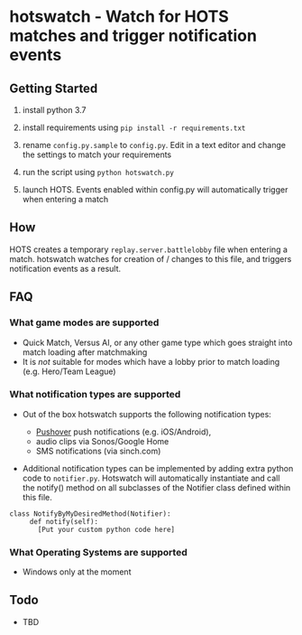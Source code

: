 # hotswatch - Watch for HOTS matches and trigger notification events

## Getting Started
1. install python 3.7

2. install requirements using `pip install -r requirements.txt`

3. rename `config.py.sample` to `config.py`. Edit in a text editor and change the settings to match your requirements

4. run the script using `python hotswatch.py`

5. launch HOTS. Events enabled within config.py will automatically trigger when entering a match

## How

HOTS creates a temporary `replay.server.battlelobby` file when entering a match. hotswatch watches for creation of / changes to this file, and triggers notification events as a result.

## FAQ

### What game modes are supported
* Quick Match, Versus AI, or any other game type which goes straight into match loading after matchmaking
* It is *not* suitable for modes which have a lobby prior to match loading (e.g. Hero/Team League)

### What notification types are supported
* Out of the box hotswatch supports the following notification types:
    * [Pushover](https://pushover.net) push notifications (e.g. iOS/Android),
    * audio clips via Sonos/Google Home
    * SMS notifications (via sinch.com)

* Additional notification types can be implemented by adding extra python code to `notifier.py`. Hotswatch will automatically instantiate and call the notify() method on all subclasses of the Notifier class defined within this file. 
```
class NotifyByMyDesiredMethod(Notifier):
     def notify(self):
       [Put your custom python code here]
```

### What Operating Systems are supported
* Windows only at the moment


## Todo

* TBD



